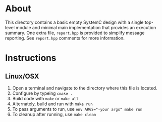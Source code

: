 About
=====

This directory contains a basic empty SystemC design with a single top-level
module and minimal main implementation that provides an execution summary. One
extra file, `report.hpp` is provided to simplify message reporting. See `report.hpp`
comments for more information.

Instructions
============

Linux/OSX
---------
1. Open a terminal and navigate to the directory where this file is located.
2. Configure by typeing `cmake .`
3. Build code with `make` or `make all`
4. Alternately, build and run with `make run`
5. To pass arguments to run, use `env ARGS="-your args" make run`
6. To cleanup after running, use `make clean`

